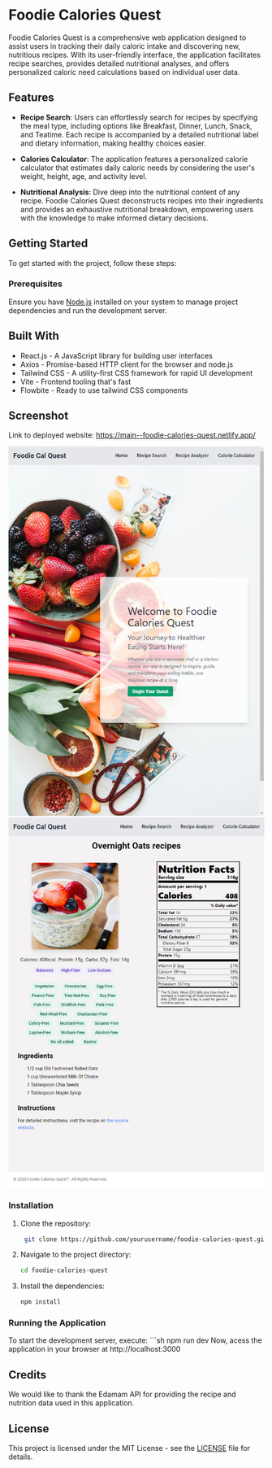 # Foodie Calories Quest

Foodie Calories Quest is a comprehensive web application designed to assist users in tracking their daily caloric intake and discovering new, nutritious recipes. With its user-friendly interface, the application facilitates recipe searches, provides detailed nutritional analyses, and offers personalized caloric need calculations based on individual user data.

## Features

- **Recipe Search**: Users can effortlessly search for recipes by specifying the meal type, including options like Breakfast, Dinner, Lunch, Snack, and Teatime. Each recipe is accompanied by a detailed nutritional label and dietary information, making healthy choices easier.

- **Calories Calculator**: The application features a personalized calorie calculator that estimates daily caloric needs by considering the user's weight, height, age, and activity level.

- **Nutritional Analysis**: Dive deep into the nutritional content of any recipe. Foodie Calories Quest deconstructs recipes into their ingredients and provides an exhaustive nutritional breakdown, empowering users with the knowledge to make informed dietary decisions.

## Getting Started

To get started with the project, follow these steps:

### Prerequisites

Ensure you have [Node.js](https://nodejs.org/en/) installed on your system to manage project dependencies and run the development server.

## Built With

- React.js - A JavaScript library for building user interfaces
- Axios - Promise-based HTTP client for the browser and node.js
- Tailwind CSS - A utility-first CSS framework for rapid UI development
- Vite - Frontend tooling that's fast
- Flowbite - Ready to use tailwind CSS components

## Screenshot

Link to deployed website: https://main--foodie-calories-quest.netlify.app/

![Screenshot of the application](./foodie-cal-quest/src/assets/images/screenshot1.png)
![Screenshot of the application](./foodie-cal-quest/src/assets/images/screenshot2.png)

### Installation

1. Clone the repository:
   ```sh
    git clone https://github.com/yourusername/foodie-calories-quest.git
2. Navigate to the project directory:
    ```sh
    cd foodie-calories-quest
3. Install the dependencies:
    ```sh
    npm install

### Running the Application

To start the development server, execute:
    ```sh
    npm run dev
Now, acess the application in your browser at http://localhost:3000


## Credits

We would like to thank the Edamam API for providing the recipe and nutrition data used in this application.

## License

This project is licensed under the MIT License - see the [LICENSE](LICENSE) file for details.
